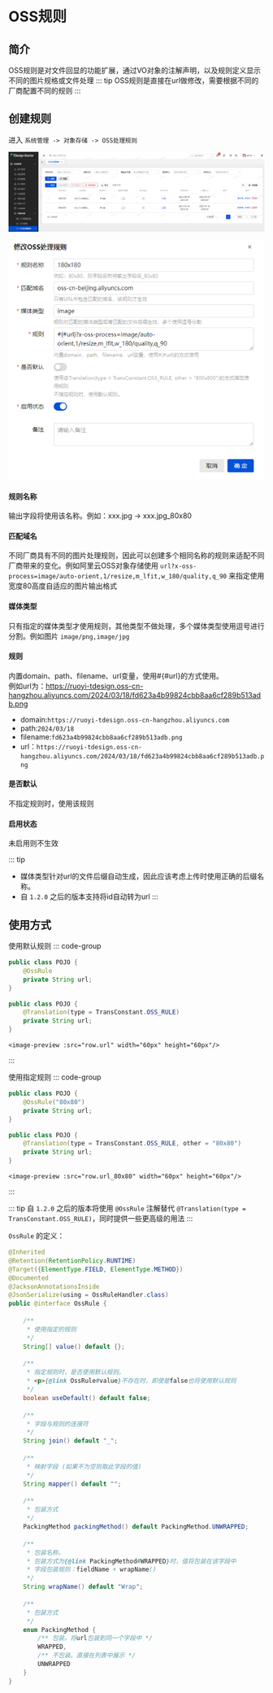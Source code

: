 # OSS规则

## 简介
OSS规则是对文件回显的功能扩展，通过VO对象的注解声明，以及规则定义显示不同的图片规格或文件处理
::: tip
OSS规则是直接在url做修改，需要根据不同的厂商配置不同的规则
:::

## 创建规则
进入 `系统管理 -> 对象存储 -> OSS处理规则`

![img.png](../assets/images/oss-rule/img.png)

![img.png](../assets/images/oss-rule/img2.png)

#### 规则名称

输出字段将使用该名称。例如：xxx.jpg -> xxx.jpg_80x80
#### 匹配域名

不同厂商具有不同的图片处理规则，因此可以创建多个相同名称的规则来适配不同厂商带来的变化。例如阿里云OSS对象存储使用 `url?x-oss-process=image/auto-orient,1/resize,m_lfit,w_180/quality,q_90` 来指定使用宽度80高度自适应的图片输出格式
#### 媒体类型

只有指定的媒体类型才使用规则，其他类型不做处理，多个媒体类型使用逗号进行分割。例如图片 `image/png,image/jpg`
#### 规则

内置domain、path、filename、url变量，使用#{#url}的方式使用。<br/>例如url为：https://ruoyi-tdesign.oss-cn-hangzhou.aliyuncs.com/2024/03/18/fd623a4b99824cbb8aa6cf289b513adb.png
* domain:`https://ruoyi-tdesign.oss-cn-hangzhou.aliyuncs.com`
* path:`2024/03/18`
* filename:`fd623a4b99824cbb8aa6cf289b513adb.png`
* url：`https://ruoyi-tdesign.oss-cn-hangzhou.aliyuncs.com/2024/03/18/fd623a4b99824cbb8aa6cf289b513adb.png`
#### 是否默认

不指定规则时，使用该规则
#### 启用状态

未启用则不生效

::: tip
* 媒体类型针对url的文件后缀自动生成，因此应该考虑上传时使用正确的后缀名称。
* 自 `1.2.0` 之后的版本支持将id自动转为url
:::

## 使用方式

使用默认规则
::: code-group
```java [java <Badge type="tip" text=">1.2.0" />]
public class POJO {
    @OssRule
    private String url;
}
```
```java [java <Badge type="tip" text="<=1.2.0" />]
public class POJO {
    @Translation(type = TransConstant.OSS_RULE)
    private String url;
}
```
```vue [Vue]
<image-preview :src="row.url" width="60px" height="60px"/>
```
:::


使用指定规则
::: code-group
```java [java <Badge type="tip" text=">1.2.0" />]
public class POJO {
    @OssRule("80x80")
    private String url;
}
```
```java [java <Badge type="tip" text="<=1.2.0" />]
public class POJO {
    @Translation(type = TransConstant.OSS_RULE, other = "80x80")
    private String url;
}
```
```vue [Vue]
<image-preview :src="row.url_80x80" width="60px" height="60px"/>
```
:::

::: tip
自 `1.2.0` 之后的版本将使用 `@OssRule` 注解替代 `@Translation(type = TransConstant.OSS_RULE)`，同时提供一些更高级的用法
:::

`OssRule` 的定义：

```java
@Inherited
@Retention(RetentionPolicy.RUNTIME)
@Target({ElementType.FIELD, ElementType.METHOD})
@Documented
@JacksonAnnotationsInside
@JsonSerialize(using = OssRuleHandler.class)
public @interface OssRule {

    /**
     * 使用指定的规则
     */
    String[] value() default {};

    /**
     * 指定规则时，是否使用默认规则。
     * <p>{@link OssRule#value}不存在时，即使是false也将使用默认规则
     */
    boolean useDefault() default false;

    /**
     * 字段与规则的连接符
     */
    String join() default "_";

    /**
     * 映射字段 (如果不为空则取此字段的值)
     */
    String mapper() default "";

    /**
     * 包装方式
     */
    PackingMethod packingMethod() default PackingMethod.UNWRAPPED;

    /**
     * 包装名称。
     * 包装方式为{@link PackingMethod#WRAPPED}时，值将包装在该字段中
     * 字段包装规则：fieldName + wrapName()
     */
    String wrapName() default "Wrap";

    /**
     * 包装方式
     */
    enum PackingMethod {
        /** 包装。将url包装到同一个字段中 */
        WRAPPED,
        /** 不包装。直接在列表中展示 */
        UNWRAPPED
    }
}
```
